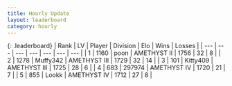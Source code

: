 ```yaml
---
title: Hourly Update
layout: leaderboard
category: hourly
---
```


{: .leaderboard}
| Rank | LV | Player | Division | Elo | Wins | Losses |
| --- | --- | --- | --- | --- | --- | --- |
| <span data-change="0">1</span> | 1160 | <span title="ID: 540690">poon</span> | AMETHYST II | <span data-change="0">1756</span> | <span data-change="0">32</span> | <span data-change="0">8</span> |
| <span data-change="0">2</span> | 1278 | <span title="ID: 720567">Muffy342</span> | AMETHYST III | <span data-change="0">1729</span> | <span data-change="0">32</span> | <span data-change="0">14</span> |
| <span data-change="13">3</span> | 101 | <span title="ID: 459203">Kitty409</span> | AMETHYST III | <span data-change="97">1725</span> | <span data-change="7">28</span> | <span data-change="1">6</span> |
| <span data-change="-1">4</span> | 683 | <span title="ID: 544038">297974</span> | AMETHYST IV | <span data-change="0">1720</span> | <span data-change="0">21</span> | <span data-change="0">7</span> |
| <span data-change="-1">5</span> | 855 | <span title="ID: 675058">Lookk</span> | AMETHYST IV | <span data-change="4">1712</span> | <span data-change="2">27</span> | <span data-change="2">8</span> |